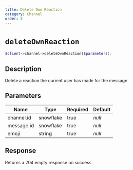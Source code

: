 ```yaml
---
title: Delete Own Reaction
category: Channel
order: 8
---
```


# `deleteOwnReaction`

```php
$client->channel->deleteOwnReaction($parameters);
```

## Description

Delete a reaction the current user has made for the message.

## Parameters


Name | Type | Required | Default
--- | --- | --- | ---
channel.id | snowflake | true | *null*
message.id | snowflake | true | *null*
emoji | string | true | *null*

## Response

Returns a 204 empty response on success.

